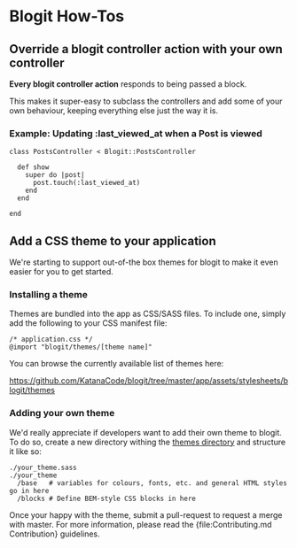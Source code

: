 # Blogit How-Tos

## Override a blogit controller action with your own controller

**Every blogit controller action** responds to being passed a block.

This makes it super-easy to subclass the controllers and add some of your own behaviour, keeping everything else just the way it is.


### Example: Updating :last\_viewed\_at when a Post is viewed

    class PostsController < Blogit::PostsController
    
      def show
        super do |post|
          post.touch(:last_viewed_at)
        end
      end
      
    end

## Add a CSS theme to your application

We're starting to support out-of-the box themes for blogit to make it even easier for you to get started.

### Installing a theme

Themes are bundled into the app as CSS/SASS files. To include one, simply add the following to your CSS manifest file:

    /* application.css */
    @import "blogit/themes/[theme name]"
    
You can browse the currently available list of themes here:

https://github.com/KatanaCode/blogit/tree/master/app/assets/stylesheets/blogit/themes

### Adding your own theme

We'd really appreciate if developers want to add their own theme to blogit. To do so, 
create a new directory withing the [themes directory](https://github.com/KatanaCode/blogit/tree/master/app/assets/stylesheets/blogit/themes) 
and structure it like so:

    ./your_theme.sass
    ./your_theme
      /base   # variables for colours, fonts, etc. and general HTML styles go in here
      /blocks # Define BEM-style CSS blocks in here
      
Once your happy with the theme, submit a pull-request to request a merge with master. For 
more information, please read the {file:Contributing.md Contribution} guidelines.